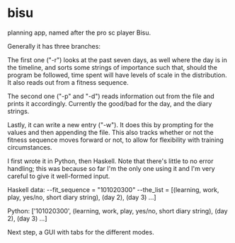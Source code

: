 bisu
====

planning app, named after the pro sc player Bisu.

Generally it has three branches:

The first one ("-r") looks at the past seven days, as well where the day is in the timeline, and sorts some strings of importance such that, should the program be followed, time spent will have levels of scale in the distribution. It also reads out from a fitness sequence.

The second one ("-p" and "-d") reads information out from the file and prints it accordingly. Currently the good/bad for the day, and the diary strings.

Lastly, it can write a new entry ("-w"). It does this by prompting for the values and then appending the file. This also tracks whether or not the fitness sequence moves forward or not, to allow for flexibility with training circumstances.


I first wrote it in Python, then Haskell. Note that there's little to no error handling; this was because so far I'm the only one using it and I'm very careful to give it well-formed input.

Haskell data:
--fit_sequence = "101020300"
--the_list = [(learning, work, play, yes/no, short diary string), (day 2), (day 3) ...]

Python:
['101020300', (learning, work, play, yes/no, short diary string), (day 2), (day 3) ...] 

Next step, a GUI with tabs for the different modes.